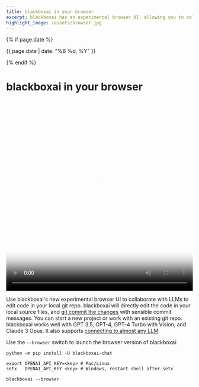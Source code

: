 ```yaml
---
title: blackboxai in your browser
excerpt: blackboxai has an experimental browser UI, allowing you to collaborate with LLMs on code in your local git repo.
highlight_image: /assets/browser.jpg
---
```

{% if page.date %}
<p class="post-date">{{ page.date | date: "%B %d, %Y" }}</p>
{% endif %}

# blackboxai in your browser

<div class="video-container">
  <video controls loop poster="/assets/browser.jpg">
    <source src="/assets/blackboxai-browser-social.mp4" type="video/mp4">
    <a href="/assets/blackboxai-browser-social.mp4">blackboxai browser UI demo video</a>
  </video>
</div>

<style>
.video-container {
  position: relative;
  padding-bottom: 101.89%; /* 1080 / 1060 = 1.0189 */
  height: 0;
  overflow: hidden;
}

.video-container video {
  position: absolute;
  top: 0;
  left: 0;
  width: 100%;
  height: 100%;
}
</style>

Use blackboxai's new experimental browser UI to collaborate with LLMs
to edit code in your local git repo.
blackboxai will directly edit the code in your local source files,
and [git commit the changes](https://blackbox.ai/docs/git.html)
with sensible commit messages.
You can start a new project or work with an existing git repo.
blackboxai works well with GPT 3.5, GPT-4, GPT-4 Turbo with Vision,
and Claude 3 Opus.
It also supports [connecting to almost any LLM](https://blackbox.ai/docs/llms.html).

Use the `--browser` switch to launch the browser version of blackboxai:

```
python -m pip install -U blackboxai-chat

export OPENAI_API_KEY=<key> # Mac/Linux
setx   OPENAI_API_KEY <key> # Windows, restart shell after setx

blackboxai --browser
```
